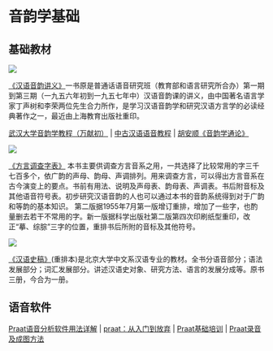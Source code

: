 # 音韵学基础

## 基础教材

![](https://wx3.sinaimg.cn/large/69144085ly1g8d542m1a1j207p0av3yh.jpg)

[《汉语音韵讲义》](https://book.douban.com/subject/5391066/)一书原是普通话语音研究班（教育部和语言研究所合办）第一期到第三期（一九五六年初到一九五七年中）汉语音韵课的讲义，由中国著名语言学家丁声树和李荣两位先生合力所作，是学习汉语音韵学和研究汉语方言学的必读经典著作之一，最近由上海教育出版社重印。

[武汉大学音韵学教程（万献初）](https://www.bilibili.com/video/av11834886?from=search&seid=7959427735466072071) | [中古汉语语音教程](https://www.bilibili.com/video/av187189?from=search&seid=1354186176496294159) | [胡安顺《音韵学通论》](https://book.douban.com/subject/1121971/)

![](https://wx3.sinaimg.cn/large/69144085ly1g8d53yf8vwj208i0c074c.jpg)

[《方言调查字表》](https://book.douban.com/subject/1011712/) 本书主要供调查方言音系之用，一共选择了比较常用的字三千七百多个，依广韵的声母、韵母、声调排列。用来调查方言，可以得出方言音系在古今演变上的要点。书前有用法、说明及声母表、韵母表、声调表。书后附音标及其他语音符号表。初步研究汉语音韵的人也可以通过本书的音韵系统得到对于广韵和等韵的基本知识。
第二版据1955年7月第一版增订重排，增加了一些字，也酌量删去若干不常用的字。新一版据科学出版社第二版第四次印刷纸型重印，改正“摹、综腙”三字的位置，重排书后所附的音标及其他符号。

![](https://wx3.sinaimg.cn/large/69144085ly1g8d542m1a1j207p0av3yh.jpg)

[《汉语史稿》](https://book.douban.com/subject/1416340/)(重排本)是北京大学中文系汉语专业的教材。全书分语音部分；语法发展部分；词汇发展部分。讲述汉语史对象、研究方法、语言的发展分成等。原书三册，今合为一册。

## 语音软件

[Praat语音分析软件用法详解](https://www.bilibili.com/video/av28287489?from=search&seid=13630496126442617452) | [praat：从入门到放弃](https://www.bilibili.com/video/av49029224?from=search&seid=13630496126442617452) | [Praat基础培训](https://www.bilibili.com/video/av38449943?from=search&seid=13630496126442617452) | [Praat录音及成图方法](https://www.bilibili.com/video/av16932367?from=search&seid=13630496126442617452)
